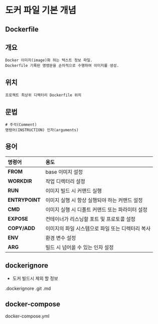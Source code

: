 도커 파일 기본 개념
==========

Dockerfile
----------

## 개요
    Docker 이미지(image)화 하는 텍스트 정보 파일.
    Dockerfile 기록된 명령문을 순차적으로 수행하여 이미지를 생성.
## 위치
    프로젝트 최상위 디렉터리 Dockerfile 위치
## 문법	
    # 주석(Comment)
    명령어(INSTRUCTION) 인자(arguments)

## 용어
|명령어|용도|
|:---|:---|
|**FROM**|base 이미지 설정|
|**WORKDIR**|작업 디렉터리 설정|
|**RUN**|이미지 빌드 시 커맨드 실행|
|**ENTRYPOINT**|이미지 실행 시 항상 실행되야 하는 커맨드 설정|
|**CMD**|이미지 실행 시 디폴트 커맨드 또는 파라미터 설정|
|**EXPOSE**|컨테이너가 리스닝할 포트 및 프로토콜 설정|
|**COPY/ADD**|이미지의 파일 시스템으로 파일 또는 디렉터리 복사|
|**ENV**|환경 변수 설정|
|**ARG**|빌드 시 넘어올 수 있는 인자 설정|



## dockerignore
* 도커 빌드시 제외 할 정보

.dockerignore
	.git
	.md

## docker-compose

docker-compose.yml







